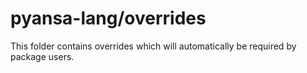 # pyansa-lang/overrides

This folder contains overrides which will automatically be required by package users.
